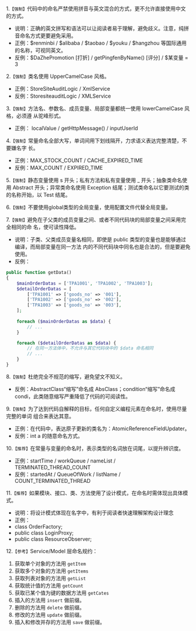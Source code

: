1.`【强制】`代码中的命名严禁使用拼音与英文混合的方式，更不允许直接使用中文的方式。
- 说明：正确的英文拼写和语法可以让阅读者易于理解，避免歧义。注意，纯拼音命名方式更要避免采用。
- 正例：$renminbi / $alibaba / $taobao / $youku / $hangzhou 等国际通用的名称，可视同英文。
- 反例：$DaZhePromotion [打折] / getPingfenByName() [评分] / $某变量 = 3

2.`【强制】`类名使用 UpperCamelCase 风格。
- 正例：StoreSiteAuditLogic / XmlService
- 反例：StoresiteauditLogic / XMLService

3.`【强制】`方法名、参数名、成员变量、局部变量都统一使用 lowerCamelCase 风格，必须遵
从驼峰形式。
- 正例： localValue / getHttpMessage() / inputUserId

4.`【强制】`常量命名全部大写，单词间用下划线隔开，力求语义表达完整清楚，不要嫌名字
长。
- 正例：MAX_STOCK_COUNT / CACHE_EXPIRED_TIME
- 反例：MAX_COUNT / EXPIRED_TIME

5.`【强制】`静态变量使用 s 开头；私有方法和私有变量使用 _ 开头；抽象类命名使用 Abstract 开头；异常类命名使用 Exception 结尾；测试类命名以它要测试的类的名称开始，以 Test 结尾。

6.`【强制】`不要使用global类型的全局变量，使用配置文件代替全局变量。

7.`【强制】`避免在子父类的成员变量之间、或者不同代码块的局部变量之间采用完全相同的命
名，使可读性降低。
- 说明：子类、父类成员变量名相同，即使是 public 类型的变量也是能够通过编译，而局部变量在同一方法
内的不同代码块中同名也是合法的，但是要避免使用。
- 反例：
```php
public function getData()
{
    $mainOrderDatas = ['TPA1001', 'TPA1002', 'TPA1003'];
    $detailOrderDatas = [
        ['TPA1001' => ['goods_no' => '001'],
        ['TPA1002' => ['goods_no' => '002'],
        ['TPA1003' => ['goods_no' => '003'],
    ];
    
    foreach ($mainOrderDatas as $data) {
        // ...
    }

    foreach ($detailOrderDatas as $data) {
        // 在同一方法体中，不允许与其它代码块中的 $data 命名相同
        // ...
    }
}
```

8.`【强制】`杜绝完全不规范的缩写，避免望文不知义。
- 反例：AbstractClass“缩写”命名成 AbsClass；condition“缩写”命名成 condi，此类随意缩写严重降低了代码的可阅读性。

9.`【强制】`为了达到代码自解释的目标，任何自定义编程元素在命名时，使用尽量完整的单词
组合来表达其意。
- 正例：在代码中，表达原子更新的类名为：AtomicReferenceFieldUpdater。
- 反例：int a 的随意命名方式。

10.`【推荐】`在常量与变量的命名时，表示类型的名词放在词尾，以提升辨识度。
- 正例：startTime / workQueue / nameList / TERMINATED_THREAD_COUNT
- 反例：startedAt / QueueOfWork / listName / COUNT_TERMINATED_THREAD

11.`【推荐】`如果模块、接口、类、方法使用了设计模式，在命名时需体现出具体模式。
- 说明：将设计模式体现在名字中，有利于阅读者快速理解架构设计理念
- 正例： 
 - class OrderFactory;
 - public class LoginProxy;
 - public class ResourceObserver;

12.`【参考】`Service/Model 层命名规约：
 1. 获取单个对象的方法用 `getItem`
 2. 获取多个对象的方法用 `getItems`
 3. 获取列表对象的方法用 `getList`
 4. 获取统计值的方法用 `getCount`
 5. 获取已某个值为键的数据方法用 `getCates` 
 5. 插入的方法用 `insert` 做前缀。
 6. 删除的方法用 `delete` 做前缀。
 7. 修改的方法用 `update` 做前缀。
 8. 插入和修改并存的方法用 `save` 做前缀。
